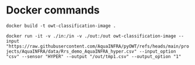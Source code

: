 # Docker commands

`docker build -t owt-classification-image .`

`docker run -it -v ./in:/in -v ./out:/out owt-classification-image --input "https://raw.githubusercontent.com/AquaINFRA/pyOWT/refs/heads/main/projects/AquaINFRA/data/Rrs_demo_AquaINFRA_hyper.csv" --input_option "csv" --sensor "HYPER" --output "/out/tmp1.csv" --output_option "1"`